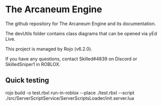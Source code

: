 # The Arcaneum Engine
The github repository for The Arcaneum Engine and its documentation.

The devUtils folder contains class diagrams that can be opened via yEd Live.

This project is managed by Rojo (v6.2.0).

If you have any questions, contact Skilled#4839 on Discord or SkilledSniper1 in ROBLOX.

## Quick testing
rojo build -o test.rbxl
run-in-roblox --place ./test.rbxl --script ./src/ServerScriptService/ServerScriptsLoader/init.server.lua
